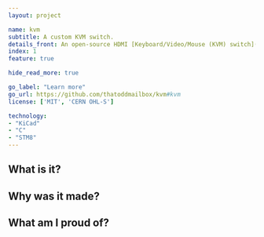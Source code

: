 ```yaml
---
layout: project

name: kvm
subtitle: A custom KVM switch.
details_front: An open-source HDMI [Keyboard/Video/Mouse (KVM) switch](https://en.wikipedia.org/wiki/KVM_switch), which lets you switch two monitors and four USB devices between up to three computers. Involved custom PCB design with impedance-controlled TMDS differential pairs.
index: 1
feature: true

hide_read_more: true

go_label: "Learn more"
go_url: https://github.com/thatoddmailbox/kvm#kvm
license: ['MIT', 'CERN OHL-S']

technology:
- "KiCad"
- "C"
- "STM8"
---
```

## What is it?

## Why was it made?

## What am I proud of?
